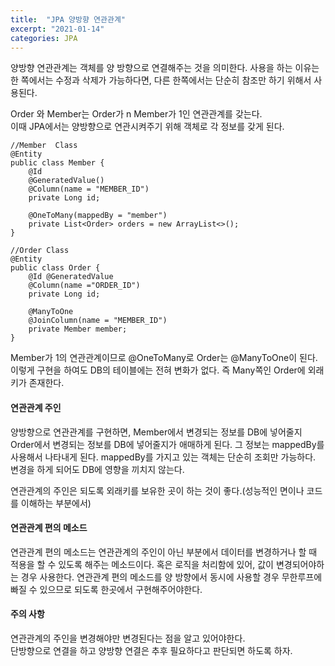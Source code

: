 ```yaml
---
title:  "JPA 양방향 연관관계"
excerpt: "2021-01-14"
categories: JPA
---
```

양방향 연관관계는 객체를 양 방향으로 연결해주는 것을 의미한다. 사용을 하는 이유는 한 쪽에서는 수정과 삭제가 가능하다면, 다른 한쪽에서는 단순히 참조만 하기 위해서 사용된다.   

Order 와 Member는 Order가 n Member가 1인 연관관계를 갖는다.  
이때 JPA에서는 양방향으로 연관시켜주기 위해 객체로 각 정보를 갖게 된다.  

~~~
//Member  Class
@Entity
public class Member {
	@Id
    @GeneratedValue()
    @Column(name = "MEMBER_ID")
    private Long id;

	@OneToMany(mappedBy = "member")
    private List<Order> orders = new ArrayList<>();
}

//Order Class
@Entity
public class Order {
	@Id @GeneratedValue
    @Column(name ="ORDER_ID")
    private Long id;

	@ManyToOne
    @JoinColumn(name = "MEMBER_ID")
    private Member member;
}
~~~
Member가 1의 연관관계이므로 @OneToMany로 Order는 @ManyToOne이 된다.   
이렇게 구현을 하여도 DB의 테이블에는 전혀 변화가 없다. 즉 Many쪽인 Order에 외래키가 존재한다.  

#### 연관관계 주인
양방향으로 연관관계를 구현하면, Member에서 변경되는 정보를 DB에 넣어줄지 Order에서 변경되는 정보를 DB에 넣어줄지가 애매하게 된다. 그 정보는 mappedBy를 사용해서 나타내게 된다. mappedBy를 가지고 있는 객체는 단순히 조회만 가능하다. 변경을 하게 되어도  DB에 영향을 끼치지 않는다.

연관관계의 주인은 되도록 외래키를 보유한 곳이 하는 것이 좋다.(성능적인 면이나 코드를 이해하는 부분에서)

#### 연관관계 편의 메소드
연관관계 편의 메소드는 연관관계의 주인이 아닌 부분에서 데이터를 변경하거나 할 때 적용을 할 수 있도록 해주는 메소드이다. 혹은 로직을 처리함에 있어, 값이 변경되어야하는 경우 사용한다. 연관관계 편의 메소드를 양 방향에서 동시에 사용할 경우 무한루프에 빠질 수 있으므로 되도록 한곳에서 구현해주어야한다.

#### 주의 사항
연관관계의 주인을 변경해야만 변경된다는 점을 알고 있어야한다.  
단방향으로 연결을 하고 양방향 연결은 추후 필요하다고 판단되면 하도록 하자.
